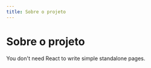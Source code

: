 ```yaml
---
title: Sobre o projeto
---
```


# Sobre o projeto

You don't need React to write simple standalone pages.
